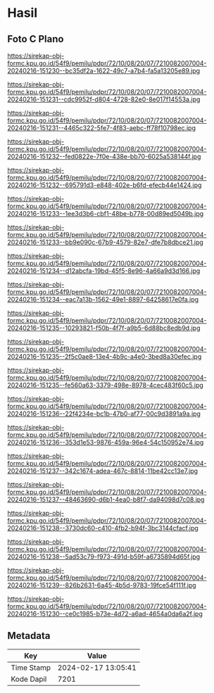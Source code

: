 # Hasil

## Foto C Plano

https://sirekap-obj-formc.kpu.go.id/54f9/pemilu/pdpr/72/10/08/20/07/7210082007004-20240216-151230--bc35df2a-1622-49c7-a7b4-fa5a13205e89.jpg

https://sirekap-obj-formc.kpu.go.id/54f9/pemilu/pdpr/72/10/08/20/07/7210082007004-20240216-151231--cdc9952f-d804-4728-82e0-8e017f14553a.jpg

https://sirekap-obj-formc.kpu.go.id/54f9/pemilu/pdpr/72/10/08/20/07/7210082007004-20240216-151231--4465c322-5fe7-4f83-aebc-ff78f10798ec.jpg

https://sirekap-obj-formc.kpu.go.id/54f9/pemilu/pdpr/72/10/08/20/07/7210082007004-20240216-151232--fed0822e-7f0e-438e-bb70-6025a538144f.jpg

https://sirekap-obj-formc.kpu.go.id/54f9/pemilu/pdpr/72/10/08/20/07/7210082007004-20240216-151232--695791d3-e848-402e-b6fd-efecb44e1424.jpg

https://sirekap-obj-formc.kpu.go.id/54f9/pemilu/pdpr/72/10/08/20/07/7210082007004-20240216-151233--1ee3d3b6-cbf1-48be-b778-00d89ed5049b.jpg

https://sirekap-obj-formc.kpu.go.id/54f9/pemilu/pdpr/72/10/08/20/07/7210082007004-20240216-151233--bb9e090c-67b9-4579-82e7-dfe7b8dbce21.jpg

https://sirekap-obj-formc.kpu.go.id/54f9/pemilu/pdpr/72/10/08/20/07/7210082007004-20240216-151234--d12abcfa-19bd-45f5-8e96-4a66a9d3d166.jpg

https://sirekap-obj-formc.kpu.go.id/54f9/pemilu/pdpr/72/10/08/20/07/7210082007004-20240216-151234--eac7a13b-1562-49e1-8897-64258617e0fa.jpg

https://sirekap-obj-formc.kpu.go.id/54f9/pemilu/pdpr/72/10/08/20/07/7210082007004-20240216-151235--10293821-f50b-4f7f-a9b5-6d88bc8edb9d.jpg

https://sirekap-obj-formc.kpu.go.id/54f9/pemilu/pdpr/72/10/08/20/07/7210082007004-20240216-151235--2f5c0ae8-13e4-4b9c-a4e0-3bed8a30efec.jpg

https://sirekap-obj-formc.kpu.go.id/54f9/pemilu/pdpr/72/10/08/20/07/7210082007004-20240216-151235--fe560a63-3379-498e-8978-4cec483f60c5.jpg

https://sirekap-obj-formc.kpu.go.id/54f9/pemilu/pdpr/72/10/08/20/07/7210082007004-20240216-151236--22f4234e-bc1b-47b0-af77-00c9d3891a9a.jpg

https://sirekap-obj-formc.kpu.go.id/54f9/pemilu/pdpr/72/10/08/20/07/7210082007004-20240216-151236--353d1e53-9876-459a-96e4-54c150952e74.jpg

https://sirekap-obj-formc.kpu.go.id/54f9/pemilu/pdpr/72/10/08/20/07/7210082007004-20240216-151237--342c1674-adea-467c-8814-11be42cc13e7.jpg

https://sirekap-obj-formc.kpu.go.id/54f9/pemilu/pdpr/72/10/08/20/07/7210082007004-20240216-151237--48463690-d6b1-4ea0-b8f7-da94098d7c08.jpg

https://sirekap-obj-formc.kpu.go.id/54f9/pemilu/pdpr/72/10/08/20/07/7210082007004-20240216-151238--3730dc60-c410-4fb2-b94f-3bc3144cfacf.jpg

https://sirekap-obj-formc.kpu.go.id/54f9/pemilu/pdpr/72/10/08/20/07/7210082007004-20240216-151238--5ad53c79-f973-491d-b59f-a6735894d65f.jpg

https://sirekap-obj-formc.kpu.go.id/54f9/pemilu/pdpr/72/10/08/20/07/7210082007004-20240216-151239--826b2631-6a45-4b5d-9783-19fce54f111f.jpg

https://sirekap-obj-formc.kpu.go.id/54f9/pemilu/pdpr/72/10/08/20/07/7210082007004-20240216-151230--ce0c1985-b73e-4d72-a6ad-4654a0da6a2f.jpg


## Metadata

| Key        | Value               |
| ---------- | ------------------- |
| Time Stamp | 2024-02-17 13:05:41 |
| Kode Dapil | 7201                |



